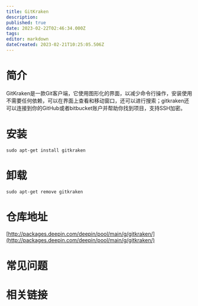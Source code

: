 ```yaml
---
title: GitKraken
description: 
published: true
date: 2023-02-22T02:46:34.000Z
tags: 
editor: markdown
dateCreated: 2023-02-21T10:25:05.506Z
---
```


# 简介

GitKraken是一款Git客户端，它使用图形化的界面，以减少命令行操作，安装使用不需要任何依赖，可以在界面上查看和移动窗口，还可以进行搜索；gitkraken还可以连接到你的GitHub或者bitbucket账户并帮助你找到项目，支持SSH加密。

# 安装

`sudo apt-get install gitkraken`

# 卸载

`sudo apt-get remove gitkraken`

# 仓库地址

[http://packages.deepin.com/deepin/pool/main/g/gitkraken/](http://packages.deepin.com/deepin/pool/main/g/gitkraken/)


# 常见问题


# 相关链接